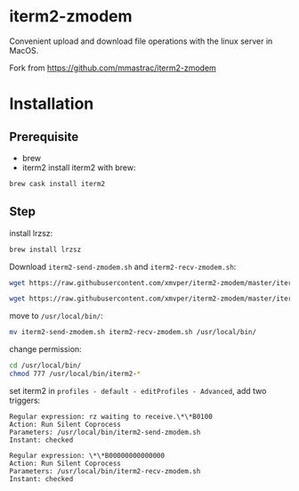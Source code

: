 # iterm2-zmodem
Convenient upload and download file operations with the linux server in MacOS.

Fork from https://github.com/mmastrac/iterm2-zmodem

# Installation

## Prerequisite
- brew
- iterm2
install iterm2 with brew:
```bash
brew cask install iterm2
```

## Step

install lrzsz:
```bash
brew install lrzsz
```

Download `iterm2-send-zmodem.sh` and `iterm2-recv-zmodem.sh`:
```bash
wget https://raw.githubusercontent.com/xmvper/iterm2-zmodem/master/iterm2-send-zmodem.sh

wget https://raw.githubusercontent.com/xmvper/iterm2-zmodem/master/iterm2-recv-zmodem.sh
```

move to `/usr/local/bin/`:
```bash
mv iterm2-send-zmodem.sh iterm2-recv-zmodem.sh /usr/local/bin/
```

change permission:
```bash
cd /usr/local/bin/
chmod 777 /usr/local/bin/iterm2-*
```

set iterm2 in `profiles - default - editProfiles - Advanced`, add two triggers:
```
Regular expression: rz waiting to receive.\*\*B0100
Action: Run Silent Coprocess
Parameters: /usr/local/bin/iterm2-send-zmodem.sh
Instant: checked
```
```
Regular expression: \*\*B00000000000000
Action: Run Silent Coprocess
Parameters: /usr/local/bin/iterm2-recv-zmodem.sh
Instant: checked
```


